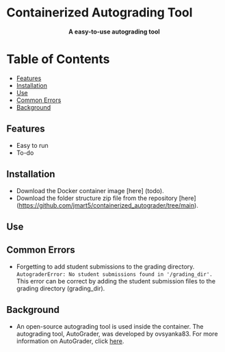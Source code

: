 <h1>Containerized Autograding Tool</h1>
<p align="center">
  <b>A easy-to-use autograding tool</b>
</p>

# Table of Contents

- [Features](#features)
- [Installation](#installation)
- [Use](#use)
- [Common Errors](#common-errors)
- [Background](#background)


## Features

* Easy to run
* To-do

## Installation

* Download the Docker container image [here] (todo). 
* Download the folder structure zip file from the repository [here] (https://github.com/jmart5/containerized_autograder/tree/main).




## Use

## Common Errors

* Forgetting to add student submissions to the grading directory. <br>```AutograderError: No student submissions found in '/grading_dir'.```<br>
This error can be correct by adding the student submission files to the grading directory (grading_dir).

## Background

* An open-source autograding tool is used inside the container. The autograding tool, AutoGrader, was developed by ovsyanka83. For more information on AutoGrader, click [here](https://ovsyanka83.github.io/autograder/#/?id=usage).
